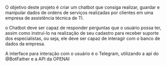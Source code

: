 O objetivo deste projeto é criar um chatbot que consiga realizar, guardar e manipular dados de ordens de serviços realizadas por clientes em uma empresa de assistência técnica de TI.

o Chatbot deve ser capaz de responder perguntas que o usuário possa ter, assim como instruí-lo na realização de seu cadastro para receber suporte dos especialistas, ou seja, ele deve ser capaz de interagir com o banco de dados da empresa.

A interface para interação com o usuário é o Telegram, utilizando a api do @BotFather e a API da OPENAI
